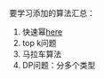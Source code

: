 要学习添加的算法汇总：
1. 快速幂[here](https://blog.csdn.net/qq_19782019/article/details/85621386)
2. top k问题
3. 马拉车算法
4. DP问题：分多个类型
